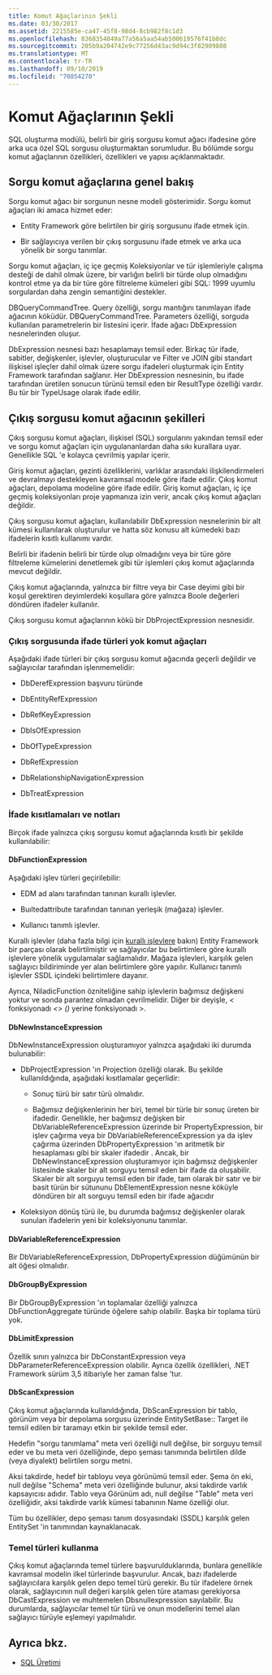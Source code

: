 ```yaml
---
title: Komut Ağaçlarının Şekli
ms.date: 03/30/2017
ms.assetid: 2215585e-ca47-45f8-98d4-8cb982f8c1d3
ms.openlocfilehash: 8368354049a77a56a5aa54ab500619576f41b0dc
ms.sourcegitcommit: 205b9a204742e9c77256d43ac9d94c3f82909808
ms.translationtype: MT
ms.contentlocale: tr-TR
ms.lasthandoff: 09/10/2019
ms.locfileid: "70854270"
---
```

# <a name="the-shape-of-the-command-trees"></a>Komut Ağaçlarının Şekli

SQL oluşturma modülü, belirli bir giriş sorgusu komut ağacı ifadesine göre arka uca özel SQL sorgusu oluşturmaktan sorumludur. Bu bölümde sorgu komut ağaçlarının özellikleri, özellikleri ve yapısı açıklanmaktadır.

## <a name="query-command-trees-overview"></a>Sorgu komut ağaçlarına genel bakış

Sorgu komut ağacı bir sorgunun nesne modeli gösterimidir. Sorgu komut ağaçları iki amaca hizmet eder:

- Entity Framework göre belirtilen bir giriş sorgusunu ifade etmek için.

- Bir sağlayıcıya verilen bir çıkış sorgusunu ifade etmek ve arka uca yönelik bir sorgu tanımlar.

Sorgu komut ağaçları, iç içe geçmiş Koleksiyonlar ve tür işlemleriyle çalışma desteği de dahil olmak üzere, bir varlığın belirli bir türde olup olmadığını kontrol etme ya da bir türe göre filtreleme kümeleri gibi SQL: 1999 uyumlu sorgulardan daha zengin semantiğini destekler.

DBQueryCommandTree. Query özelliği, sorgu mantığını tanımlayan ifade ağacının köküdür. DBQueryCommandTree. Parameters özelliği, sorguda kullanılan parametrelerin bir listesini içerir. İfade ağacı DbExpression nesnelerinden oluşur.

DbExpression nesnesi bazı hesaplamayı temsil eder. Birkaç tür ifade, sabitler, değişkenler, işlevler, oluşturucular ve Filter ve JOIN gibi standart ilişkisel işleçler dahil olmak üzere sorgu ifadeleri oluşturmak için Entity Framework tarafından sağlanır. Her DbExpression nesnesinin, bu ifade tarafından üretilen sonucun türünü temsil eden bir ResultType özelliği vardır. Bu tür bir TypeUsage olarak ifade edilir.

## <a name="shapes-of-the-output-query-command-tree"></a>Çıkış sorgusu komut ağacının şekilleri

Çıkış sorgusu komut ağaçları, ilişkisel (SQL) sorgularını yakından temsil eder ve sorgu komut ağaçları için uygulananlardan daha sıkı kurallara uyar. Genellikle SQL 'e kolayca çevrilmiş yapılar içerir.

Giriş komut ağaçları, gezinti özelliklerini, varlıklar arasındaki ilişkilendirmeleri ve devralmayı destekleyen kavramsal modele göre ifade edilir. Çıkış komut ağaçları, depolama modeline göre ifade edilir. Giriş komut ağaçları, iç içe geçmiş koleksiyonları proje yapmanıza izin verir, ancak çıkış komut ağaçları değildir.

Çıkış sorgusu komut ağaçları, kullanılabilir DbExpression nesnelerinin bir alt kümesi kullanılarak oluşturulur ve hatta söz konusu alt kümedeki bazı ifadelerin kısıtlı kullanımı vardır.

Belirli bir ifadenin belirli bir türde olup olmadığını veya bir türe göre filtreleme kümelerini denetlemek gibi tür işlemleri çıkış komut ağaçlarında mevcut değildir.

Çıkış komut ağaçlarında, yalnızca bir filtre veya bir Case deyimi gibi bir koşul gerektiren deyimlerdeki koşullara göre yalnızca Boole değerleri döndüren ifadeler kullanılır.

Çıkış sorgusu komut ağaçlarının kökü bir DbProjectExpression nesnesidir.

### <a name="expression-types-not-present-in-output-query-command-trees"></a>Çıkış sorgusunda ifade türleri yok komut ağaçları

Aşağıdaki ifade türleri bir çıkış sorgusu komut ağacında geçerli değildir ve sağlayıcılar tarafından işlenmemelidir:

- DbDerefExpression başvuru türünde

- DbEntityRefExpression

- DbRefKeyExpression

- DbIsOfExpression

- DbOfTypeExpression

- DbRefExpression

- DbRelationshipNavigationExpression

- DbTreatExpression

### <a name="expression-restrictions-and-notes"></a>İfade kısıtlamaları ve notları

Birçok ifade yalnızca çıkış sorgusu komut ağaçlarında kısıtlı bir şekilde kullanılabilir:

#### <a name="dbfunctionexpression"></a>DbFunctionExpression

Aşağıdaki işlev türleri geçirilebilir:

- EDM ad alanı tarafından tanınan kurallı işlevler.

- Buıltedattribute tarafından tanınan yerleşik (mağaza) işlevler.

- Kullanıcı tanımlı işlevler.

Kurallı işlevler (daha fazla bilgi için [kurallı işlevlere](./language-reference/canonical-functions.md) bakın) Entity Framework bir parçası olarak belirtilmiştir ve sağlayıcılar bu belirtimlere göre kurallı işlevlere yönelik uygulamalar sağlamalıdır. Mağaza işlevleri, karşılık gelen sağlayıcı bildiriminde yer alan belirtimlere göre yapılır. Kullanıcı tanımlı işlevler SSDL içindeki belirtimlere dayanır.

Ayrıca, NiladicFunction özniteliğine sahip işlevlerin bağımsız değişkeni yoktur ve sonda parantez olmadan çevrilmelidir.  Diğer bir deyişle,  *\<* fonksiyonadı  *\<> ()* yerine fonksiyonadı >.

#### <a name="dbnewinstanceexpression"></a>DbNewInstanceExpression

DbNewInstanceExpression oluşturamıyor yalnızca aşağıdaki iki durumda bulunabilir:

- DbProjectExpression 'ın Projection özelliği olarak.  Bu şekilde kullanıldığında, aşağıdaki kısıtlamalar geçerlidir:

  - Sonuç türü bir satır türü olmalıdır.

  - Bağımsız değişkenlerinin her biri, temel bir türle bir sonuç üreten bir ifadedir. Genellikle, her bağımsız değişken bir DbVariableReferenceExpression üzerinde bir PropertyExpression, bir işlev çağırma veya bir DbVariableReferenceExpression ya da işlev çağırma üzerinden DbPropertyExpression 'ın aritmetik bir hesaplaması gibi bir skaler ifadedir . Ancak, bir DbNewInstanceExpression oluşturamıyor için bağımsız değişkenler listesinde skaler bir alt sorguyu temsil eden bir ifade da oluşabilir. Skaler bir alt sorguyu temsil eden bir ifade, tam olarak bir satır ve bir basit türün bir sütununu DbElementExpression nesne köküyle döndüren bir alt sorguyu temsil eden bir ifade ağacıdır

- Koleksiyon dönüş türü ile, bu durumda bağımsız değişkenler olarak sunulan ifadelerin yeni bir koleksiyonunu tanımlar.

#### <a name="dbvariablereferenceexpression"></a>DbVariableReferenceExpression

Bir DbVariableReferenceExpression, DbPropertyExpression düğümünün bir alt öğesi olmalıdır.

#### <a name="dbgroupbyexpression"></a>DbGroupByExpression

Bir DbGroupByExpression 'ın toplamalar özelliği yalnızca DbFunctionAggregate türünde öğelere sahip olabilir. Başka bir toplama türü yok.

#### <a name="dblimitexpression"></a>DbLimitExpression

Özellik sınırı yalnızca bir DbConstantExpression veya DbParameterReferenceExpression olabilir. Ayrıca özellik özellikleri, .NET Framework sürüm 3,5 itibariyle her zaman false 'tur.

#### <a name="dbscanexpression"></a>DbScanExpression

Çıkış komut ağaçlarında kullanıldığında, DbScanExpression bir tablo, görünüm veya bir depolama sorgusu üzerinde EntitySetBase:: Target ile temsil edilen bir taramayı etkin bir şekilde temsil eder.

Hedefin "sorgu tanımlama" meta veri özelliği null değilse, bir sorguyu temsil eder ve bu meta veri özelliğinde, depo şeması tanımında belirtilen dilde (veya diyalekt) belirtilen sorgu metni.

Aksi takdirde, hedef bir tabloyu veya görünümü temsil eder. Şema ön eki, null değilse "Schema" meta veri özelliğinde bulunur, aksi takdirde varlık kapsayıcısı adıdır.  Tablo veya Görünüm adı, null değilse "Table" meta veri özelliğidir, aksi takdirde varlık kümesi tabanının Name özelliği olur.

Tüm bu özellikler, depo şeması tanım dosyasındaki (SSDL) karşılık gelen EntitySet 'in tanımından kaynaklanacak.

### <a name="using-primitive-types"></a>Temel türleri kullanma

Çıkış komut ağaçlarında temel türlere başvurulduklarında, bunlara genellikle kavramsal modelin ilkel türlerinde başvurulur. Ancak, bazı ifadelerde sağlayıcılara karşılık gelen depo temel türü gerekir. Bu tür ifadelere örnek olarak, sağlayıcının null değeri karşılık gelen türe ataması gerekiyorsa DbCastExpression ve muhtemelen Dbsnullexpression sayılabilir. Bu durumlarda, sağlayıcılar temel tür türü ve onun modellerini temel alan sağlayıcı türüyle eşlemeyi yapılmalıdır.

## <a name="see-also"></a>Ayrıca bkz.

- [SQL Üretimi](sql-generation.md)
